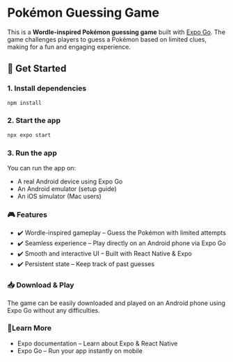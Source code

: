 # Pokémon Guessing Game  

This is a **Wordle-inspired Pokémon guessing game** built with [Expo Go](https://expo.dev/go). The game challenges players to guess a Pokémon based on limited clues, making for a fun and engaging experience.  

## 📲 Get Started  

### 1. Install dependencies  
```bash
npm install
```

### 2. Start the app
```bash
npx expo start
```

### 3. Run the app
You can run the app on:

- A real Android device using Expo Go
- An Android emulator (setup guide)
- An iOS simulator (Mac users)

### 🎮 Features
- ✔️ Wordle-inspired gameplay – Guess the Pokémon with limited attempts
- ✔️ Seamless experience – Play directly on an Android phone via Expo Go
- ✔️ Smooth and interactive UI – Built with React Native & Expo
- ✔️ Persistent state – Keep track of past guesses
  
### 📥 Download & Play
The game can be easily downloaded and played on an Android phone using Expo Go without any difficulties.

### 🚀Learn More
- Expo documentation – Learn about Expo & React Native
- Expo Go – Run your app instantly on mobile
